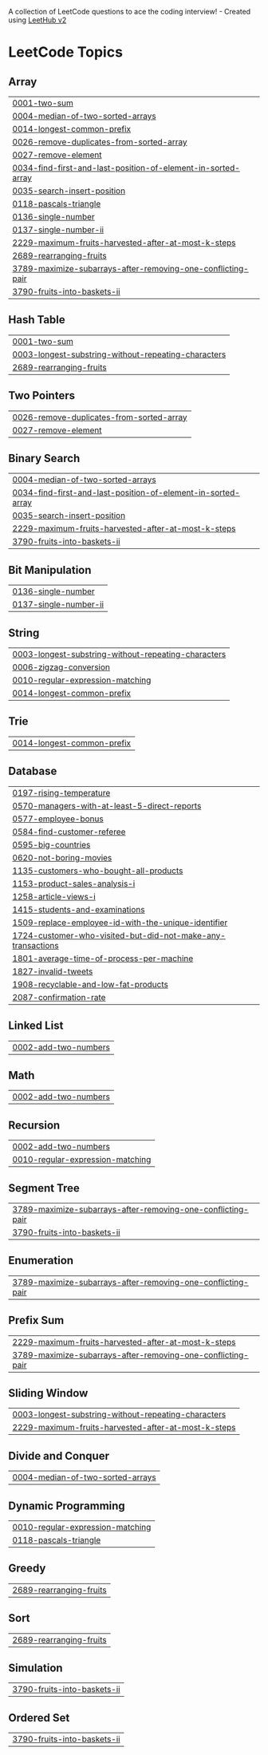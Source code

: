 A collection of LeetCode questions to ace the coding interview! - Created using [LeetHub v2](https://github.com/arunbhardwaj/LeetHub-2.0)
<!---LeetCode Topics Start-->
# LeetCode Topics
## Array
|  |
| ------- |
| [0001-two-sum](https://github.com/MayankGupta-7/Leetcode-Solutions/tree/master/0001-two-sum) |
| [0004-median-of-two-sorted-arrays](https://github.com/MayankGupta-7/Leetcode-Solutions/tree/master/0004-median-of-two-sorted-arrays) |
| [0014-longest-common-prefix](https://github.com/MayankGupta-7/Leetcode-Solutions/tree/master/0014-longest-common-prefix) |
| [0026-remove-duplicates-from-sorted-array](https://github.com/MayankGupta-7/Leetcode-Solutions/tree/master/0026-remove-duplicates-from-sorted-array) |
| [0027-remove-element](https://github.com/MayankGupta-7/Leetcode-Solutions/tree/master/0027-remove-element) |
| [0034-find-first-and-last-position-of-element-in-sorted-array](https://github.com/MayankGupta-7/Leetcode-Solutions/tree/master/0034-find-first-and-last-position-of-element-in-sorted-array) |
| [0035-search-insert-position](https://github.com/MayankGupta-7/Leetcode-Solutions/tree/master/0035-search-insert-position) |
| [0118-pascals-triangle](https://github.com/MayankGupta-7/Leetcode-Solutions/tree/master/0118-pascals-triangle) |
| [0136-single-number](https://github.com/MayankGupta-7/Leetcode-Solutions/tree/master/0136-single-number) |
| [0137-single-number-ii](https://github.com/MayankGupta-7/Leetcode-Solutions/tree/master/0137-single-number-ii) |
| [2229-maximum-fruits-harvested-after-at-most-k-steps](https://github.com/MayankGupta-7/Leetcode-Solutions/tree/master/2229-maximum-fruits-harvested-after-at-most-k-steps) |
| [2689-rearranging-fruits](https://github.com/MayankGupta-7/Leetcode-Solutions/tree/master/2689-rearranging-fruits) |
| [3789-maximize-subarrays-after-removing-one-conflicting-pair](https://github.com/MayankGupta-7/Leetcode-Solutions/tree/master/3789-maximize-subarrays-after-removing-one-conflicting-pair) |
| [3790-fruits-into-baskets-ii](https://github.com/MayankGupta-7/Leetcode-Solutions/tree/master/3790-fruits-into-baskets-ii) |
## Hash Table
|  |
| ------- |
| [0001-two-sum](https://github.com/MayankGupta-7/Leetcode-Solutions/tree/master/0001-two-sum) |
| [0003-longest-substring-without-repeating-characters](https://github.com/MayankGupta-7/Leetcode-Solutions/tree/master/0003-longest-substring-without-repeating-characters) |
| [2689-rearranging-fruits](https://github.com/MayankGupta-7/Leetcode-Solutions/tree/master/2689-rearranging-fruits) |
## Two Pointers
|  |
| ------- |
| [0026-remove-duplicates-from-sorted-array](https://github.com/MayankGupta-7/Leetcode-Solutions/tree/master/0026-remove-duplicates-from-sorted-array) |
| [0027-remove-element](https://github.com/MayankGupta-7/Leetcode-Solutions/tree/master/0027-remove-element) |
## Binary Search
|  |
| ------- |
| [0004-median-of-two-sorted-arrays](https://github.com/MayankGupta-7/Leetcode-Solutions/tree/master/0004-median-of-two-sorted-arrays) |
| [0034-find-first-and-last-position-of-element-in-sorted-array](https://github.com/MayankGupta-7/Leetcode-Solutions/tree/master/0034-find-first-and-last-position-of-element-in-sorted-array) |
| [0035-search-insert-position](https://github.com/MayankGupta-7/Leetcode-Solutions/tree/master/0035-search-insert-position) |
| [2229-maximum-fruits-harvested-after-at-most-k-steps](https://github.com/MayankGupta-7/Leetcode-Solutions/tree/master/2229-maximum-fruits-harvested-after-at-most-k-steps) |
| [3790-fruits-into-baskets-ii](https://github.com/MayankGupta-7/Leetcode-Solutions/tree/master/3790-fruits-into-baskets-ii) |
## Bit Manipulation
|  |
| ------- |
| [0136-single-number](https://github.com/MayankGupta-7/Leetcode-Solutions/tree/master/0136-single-number) |
| [0137-single-number-ii](https://github.com/MayankGupta-7/Leetcode-Solutions/tree/master/0137-single-number-ii) |
## String
|  |
| ------- |
| [0003-longest-substring-without-repeating-characters](https://github.com/MayankGupta-7/Leetcode-Solutions/tree/master/0003-longest-substring-without-repeating-characters) |
| [0006-zigzag-conversion](https://github.com/MayankGupta-7/Leetcode-Solutions/tree/master/0006-zigzag-conversion) |
| [0010-regular-expression-matching](https://github.com/MayankGupta-7/Leetcode-Solutions/tree/master/0010-regular-expression-matching) |
| [0014-longest-common-prefix](https://github.com/MayankGupta-7/Leetcode-Solutions/tree/master/0014-longest-common-prefix) |
## Trie
|  |
| ------- |
| [0014-longest-common-prefix](https://github.com/MayankGupta-7/Leetcode-Solutions/tree/master/0014-longest-common-prefix) |
## Database
|  |
| ------- |
| [0197-rising-temperature](https://github.com/MayankGupta-7/Leetcode-Solutions/tree/master/0197-rising-temperature) |
| [0570-managers-with-at-least-5-direct-reports](https://github.com/MayankGupta-7/Leetcode-Solutions/tree/master/0570-managers-with-at-least-5-direct-reports) |
| [0577-employee-bonus](https://github.com/MayankGupta-7/Leetcode-Solutions/tree/master/0577-employee-bonus) |
| [0584-find-customer-referee](https://github.com/MayankGupta-7/Leetcode-Solutions/tree/master/0584-find-customer-referee) |
| [0595-big-countries](https://github.com/MayankGupta-7/Leetcode-Solutions/tree/master/0595-big-countries) |
| [0620-not-boring-movies](https://github.com/MayankGupta-7/Leetcode-Solutions/tree/master/0620-not-boring-movies) |
| [1135-customers-who-bought-all-products](https://github.com/MayankGupta-7/Leetcode-Solutions/tree/master/1135-customers-who-bought-all-products) |
| [1153-product-sales-analysis-i](https://github.com/MayankGupta-7/Leetcode-Solutions/tree/master/1153-product-sales-analysis-i) |
| [1258-article-views-i](https://github.com/MayankGupta-7/Leetcode-Solutions/tree/master/1258-article-views-i) |
| [1415-students-and-examinations](https://github.com/MayankGupta-7/Leetcode-Solutions/tree/master/1415-students-and-examinations) |
| [1509-replace-employee-id-with-the-unique-identifier](https://github.com/MayankGupta-7/Leetcode-Solutions/tree/master/1509-replace-employee-id-with-the-unique-identifier) |
| [1724-customer-who-visited-but-did-not-make-any-transactions](https://github.com/MayankGupta-7/Leetcode-Solutions/tree/master/1724-customer-who-visited-but-did-not-make-any-transactions) |
| [1801-average-time-of-process-per-machine](https://github.com/MayankGupta-7/Leetcode-Solutions/tree/master/1801-average-time-of-process-per-machine) |
| [1827-invalid-tweets](https://github.com/MayankGupta-7/Leetcode-Solutions/tree/master/1827-invalid-tweets) |
| [1908-recyclable-and-low-fat-products](https://github.com/MayankGupta-7/Leetcode-Solutions/tree/master/1908-recyclable-and-low-fat-products) |
| [2087-confirmation-rate](https://github.com/MayankGupta-7/Leetcode-Solutions/tree/master/2087-confirmation-rate) |
## Linked List
|  |
| ------- |
| [0002-add-two-numbers](https://github.com/MayankGupta-7/Leetcode-Solutions/tree/master/0002-add-two-numbers) |
## Math
|  |
| ------- |
| [0002-add-two-numbers](https://github.com/MayankGupta-7/Leetcode-Solutions/tree/master/0002-add-two-numbers) |
## Recursion
|  |
| ------- |
| [0002-add-two-numbers](https://github.com/MayankGupta-7/Leetcode-Solutions/tree/master/0002-add-two-numbers) |
| [0010-regular-expression-matching](https://github.com/MayankGupta-7/Leetcode-Solutions/tree/master/0010-regular-expression-matching) |
## Segment Tree
|  |
| ------- |
| [3789-maximize-subarrays-after-removing-one-conflicting-pair](https://github.com/MayankGupta-7/Leetcode-Solutions/tree/master/3789-maximize-subarrays-after-removing-one-conflicting-pair) |
| [3790-fruits-into-baskets-ii](https://github.com/MayankGupta-7/Leetcode-Solutions/tree/master/3790-fruits-into-baskets-ii) |
## Enumeration
|  |
| ------- |
| [3789-maximize-subarrays-after-removing-one-conflicting-pair](https://github.com/MayankGupta-7/Leetcode-Solutions/tree/master/3789-maximize-subarrays-after-removing-one-conflicting-pair) |
## Prefix Sum
|  |
| ------- |
| [2229-maximum-fruits-harvested-after-at-most-k-steps](https://github.com/MayankGupta-7/Leetcode-Solutions/tree/master/2229-maximum-fruits-harvested-after-at-most-k-steps) |
| [3789-maximize-subarrays-after-removing-one-conflicting-pair](https://github.com/MayankGupta-7/Leetcode-Solutions/tree/master/3789-maximize-subarrays-after-removing-one-conflicting-pair) |
## Sliding Window
|  |
| ------- |
| [0003-longest-substring-without-repeating-characters](https://github.com/MayankGupta-7/Leetcode-Solutions/tree/master/0003-longest-substring-without-repeating-characters) |
| [2229-maximum-fruits-harvested-after-at-most-k-steps](https://github.com/MayankGupta-7/Leetcode-Solutions/tree/master/2229-maximum-fruits-harvested-after-at-most-k-steps) |
## Divide and Conquer
|  |
| ------- |
| [0004-median-of-two-sorted-arrays](https://github.com/MayankGupta-7/Leetcode-Solutions/tree/master/0004-median-of-two-sorted-arrays) |
## Dynamic Programming
|  |
| ------- |
| [0010-regular-expression-matching](https://github.com/MayankGupta-7/Leetcode-Solutions/tree/master/0010-regular-expression-matching) |
| [0118-pascals-triangle](https://github.com/MayankGupta-7/Leetcode-Solutions/tree/master/0118-pascals-triangle) |
## Greedy
|  |
| ------- |
| [2689-rearranging-fruits](https://github.com/MayankGupta-7/Leetcode-Solutions/tree/master/2689-rearranging-fruits) |
## Sort
|  |
| ------- |
| [2689-rearranging-fruits](https://github.com/MayankGupta-7/Leetcode-Solutions/tree/master/2689-rearranging-fruits) |
## Simulation
|  |
| ------- |
| [3790-fruits-into-baskets-ii](https://github.com/MayankGupta-7/Leetcode-Solutions/tree/master/3790-fruits-into-baskets-ii) |
## Ordered Set
|  |
| ------- |
| [3790-fruits-into-baskets-ii](https://github.com/MayankGupta-7/Leetcode-Solutions/tree/master/3790-fruits-into-baskets-ii) |
<!---LeetCode Topics End-->